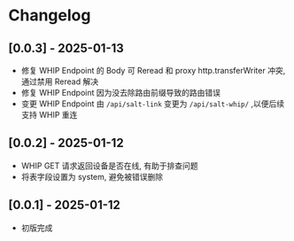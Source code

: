# Changelog

## [0.0.3] - 2025-01-13

- 修复 WHIP Endpoint 的 Body 可 Reread 和 proxy http.transferWriter 冲突, 通过禁用 Reread 解决
- 修复 WHIP Endpoint 因为没去除路由前缀导致的路由错误
- 变更 WHIP Endpoint 由 `/api/salt-link` 变更为 `/api/salt-whip/` ,以便后续支持 WHIP 重连

## [0.0.2] - 2025-01-12

- WHIP GET 请求返回设备是否在线, 有助于排查问题
- 将表字段设置为 system, 避免被错误删除

## [0.0.1] - 2025-01-12

- 初版完成
